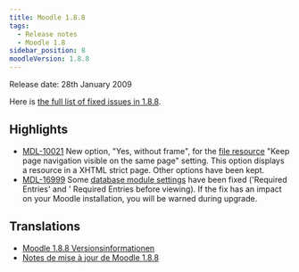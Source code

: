 ```yaml
---
title: Moodle 1.8.8
tags:
  - Release notes
  - Moodle 1.8
sidebar_position: 8
moodleVersion: 1.8.8
---
```

Release date: 28th January 2009

Here is [the full list of fixed issues in 1.8.8](http://moodle.atlassian.net/browse/MDL/fixforversion/10314).

## Highlights

- [MDL-10021](https://moodle.atlassian.net/browse/MDL-10021) New option, "Yes, without frame", for the [file resource](https://docs.moodle.org/en/File_or_website_link) "Keep page navigation visible on the same page" setting. This option displays a resource in a XHTML strict page. Other options have been kept.
- [MDL-16999](https://moodle.atlassian.net/browse/MDL-16999) Some [database module settings](https://docs.moodle.org/en/Adding/editing_a_database) have been fixed ('Required Entries' and ' Required Entries before viewing). If the fix has an impact on your Moodle installation, you will be warned during upgrade.

## Translations

- [Moodle 1.8.8 Versionsinformationen](https://docs.moodle.org/de/Moodle_1.8.8_Versionsinformationen)
- [Notes de mise à jour de Moodle 1.8.8](https://docs.moodle.org/fr/Notes_de_mise_à_jour_de_Moodle_1.8.8)
